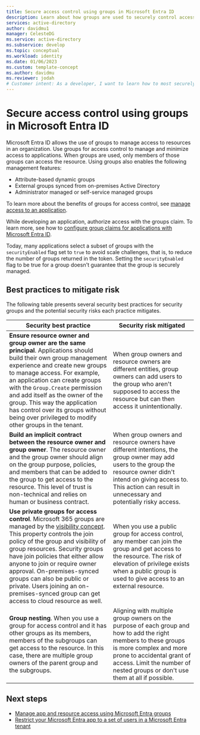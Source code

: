 ```yaml
---
title: Secure access control using groups in Microsoft Entra ID
description: Learn about how groups are used to securely control access to resources in Microsoft Entra ID.
services: active-directory
author: davidmu1
manager: CelesteDG
ms.service: active-directory
ms.subservice: develop
ms.topic: conceptual
ms.workload: identity 
ms.date: 01/06/2023
ms.custom: template-concept
ms.author: davidmu
ms.reviewer: jodah
# Customer intent: As a developer, I want to learn how to most securely use Microsoft Entra groups to control access to resources.
---
```


# Secure access control using groups in Microsoft Entra ID

Microsoft Entra ID allows the use of groups to manage access to resources in an organization. Use groups for access control to manage and minimize access to applications. When groups are used, only members of those groups can access the resource. Using groups also enables the following management features:

- Attribute-based dynamic groups
- External groups synced from on-premises Active Directory
- Administrator managed or self-service managed groups

To learn more about the benefits of groups for access control, see [manage access to an application](~/identity/enterprise-apps/what-is-access-management.md).

While developing an application, authorize access with the groups claim. To learn more, see how to [configure group claims for applications with Microsoft Entra ID](../hybrid/connect/how-to-connect-fed-group-claims.md).

Today, many applications select a subset of groups with the `securityEnabled` flag set to `true` to avoid scale challenges, that is, to reduce the number of groups returned in the token. Setting the `securityEnabled` flag to be true for a group doesn't guarantee that the group is securely managed.

## Best practices to mitigate risk

The following table presents several security best practices for security groups and the potential security risks each practice mitigates.

|Security best practice   |Security risk mitigated   |
|--------------------------|---------------------------|
|**Ensure resource owner and group owner are the same principal**. Applications should build their own group management experience and create new groups to manage access. For example, an application can create groups with the `Group.Create` permission and add itself as the owner of the group. This way the application has control over its groups without being over privileged to modify other groups in the tenant.|When group owners and resource owners are different entities, group owners can add users to the group who aren't supposed to access the resource but can then access it unintentionally.|
|**Build an implicit contract between the resource owner and group owner**. The resource owner and the group owner should align on the group purpose, policies, and members that can be added to the group to get access to the resource. This level of trust is non-technical and relies on human or business contract.|When group owners and resource owners have different intentions, the group owner may add users to the group the resource owner didn't intend on giving access to. This action can result in unnecessary and potentially risky access.|
|**Use private groups for access control**. Microsoft 365 groups are managed by the [visibility concept](/graph/api/resources/group?view=graph-rest-1.0&preserve-view=true#group-visibility-options). This property controls the join policy of the group and visibility of group resources. Security groups have join policies that either allow anyone to join or require owner approval. On-premises-synced groups can also be public or private. Users joining an on-premises-synced group can get access to cloud resource as well.|When you use a public group for access control, any member can join the group and get access to the resource. The risk of elevation of privilege exists when a public group is used to give access to an external resource.|
|**Group nesting**. When you use a group for access control and it has other groups as its members, members of the subgroups can get access to the resource. In this case, there are multiple group owners of the parent group and the subgroups.|Aligning with multiple group owners on the purpose of each group and how to add the right members to these groups is more complex and more prone to accidental grant of access. Limit the number of nested groups or don't use them at all if possible.|

## Next steps

- [Manage app and resource access using Microsoft Entra groups](~/fundamentals/concept-learn-about-groups.md)
- [Restrict your Microsoft Entra app to a set of users in a Microsoft Entra tenant](./howto-restrict-your-app-to-a-set-of-users.md)
